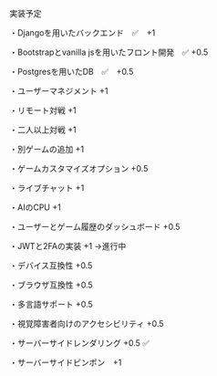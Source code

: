 実装予定

・Djangoを用いたバックエンド　✅　+1 

・Bootstrapとvanilla jsを用いたフロント開発　✅ +0.5

・Postgresを用いたDB　✅　+0.5

・ユーザーマネジメント +1

・リモート対戦 +1

・二人以上対戦 +1

・別ゲームの追加 +1

・ゲームカスタマイズオプション +0.5

・ライブチャット +1

・AIのCPU +1

・ユーザーとゲーム履歴のダッシュボード +0.5

・JWTと2FAの実装 +1 →進行中

・デバイス互換性 +0.5

・ブラウザ互換性 +0.5

・多言語サポート +0.5

・視覚障害者向けのアクセシビリティ +0.5

・サーバーサイドレンダリング +0.5 ✅

・サーバーサイドピンポン　+1
